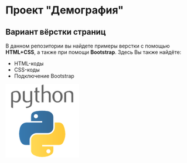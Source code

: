 # Проект "Демография"
## Вариант вёрстки страниц

В данном репозитории вы найдете примеры верстки с помощью **HTML+CSS**, а также при помощи **Bootstrap**.
Здесь Вы также найдёте:
- HTML-коды
- CSS-коды
- Подключение Bootstrap
  
![Альтернативный текст](https://github.com/ipapMaster/Demography/blob/master/images/python.png)
